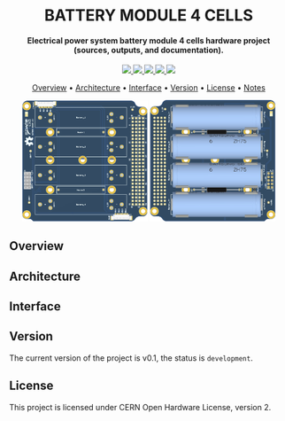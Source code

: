 <h1 align="center">
	BATTERY MODULE 4 CELLS
	<br>
</h1>

<h4 align="center">Electrical power system battery module 4 cells hardware project (sources, outputs, and documentation).</h4>

<p align="center">
    <a href="">
		<img src="https://img.shields.io/badge/status-development-green?style=for-the-badge">
	</a>
    <a href="https://github.com/spacelab-ufsc/battery-module-4c/releases">
		<img src="https://img.shields.io/badge/version-0.1-blue?style=for-the-badge">
	</a>
	<a href="">
		<img src="https://img.shields.io/badge/CAD%20tool-altium%20v18.1.7-9cf?style=for-the-badge">
	</a>
	<a href="">
		<img src="https://img.shields.io/badge/LICENSE-CERN%20OHL%202-green">
	</a>
	<a href="https://github.com/spacelab-ufsc/eps2">
		<img src="https://img.shields.io/badge/for%20more-here-lightgray?style=for-the-badge">
	</a>
</p>

<p align="center">
  	<a href="#overview">Overview</a> •
  	<a href="#architecture">Architecture</a> •
  	<a href="#interface">Interface</a> •
  	<a href="#version">Version</a> •
  	<a href="#license">License</a> •
  	<a href="#notes">Notes</a>
</p>

<p align="center">
	<img width="45%" src="https://github.com/spacelab-ufsc/battery-module-4c/blob/master/images/bat2-pcb-top.png">
	<img width="45%" src="https://github.com/spacelab-ufsc/battery-module-4c/blob/master/images/bat2-pcb-bottom.png">
</p>


## Overview

## Architecture

## Interface

## Version

The current version of the project is v0.1, the status is ```development```.

## License

This project is licensed under CERN Open Hardware License, version 2.
